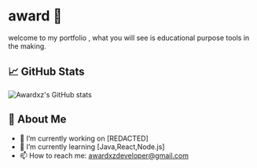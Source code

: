 # award 👋

welcome to my portfolio , what you will see is educational purpose tools in the making.

## 📈 GitHub Stats

![Awardxz's GitHub stats](https://github-readme-stats.vercel.app/api?username=Awardxz&show_icons=true&theme=radical)

## 🚀 About Me

- 🔭 I’m currently working on [REDACTED]
- 🌱 I’m currently learning [Java,React,Node.js]
- 📫 How to reach me: [awardxzdeveloper@gmail.com](mailto:awardxzdeveloper@gmail.com)


